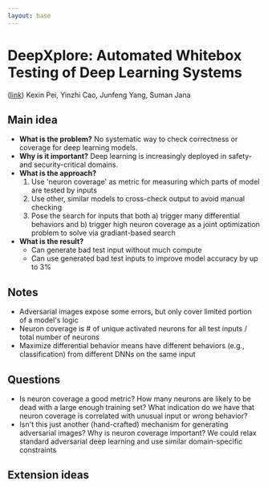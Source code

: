 ```yaml
---
layout: base
---
```


# DeepXplore: Automated Whitebox Testing of Deep Learning Systems
([link](http://www.cs.columbia.edu/~suman/docs/deepxplore.pdf)) Kexin Pei, Yinzhi Cao, Junfeng Yang, Suman Jana

## Main idea
- **What is the problem?** No systematic way to check correctness or coverage for deep learning models.
- **Why is it important?** Deep learning is increasingly deployed in safety- and security-critical domains.
- **What is the approach?**
  1. Use 'neuron coverage' as metric for measuring which parts of model are tested by inputs
  2. Use other, similar models to cross-check output to avoid manual checking
  3. Pose the search for inputs that both a) trigger many differential behaviors and b) trigger high neuron coverage as a joint optimization problem to solve via gradiant-based search
- **What is the result?**
  - Can generate bad test input without much compute
  - Can use generated bad test inputs to improve model accuracy by up to 3%

<div class="vspace"></div>

## Notes
- Adversarial images expose some errors, but only cover limited portion of a model's logic
- Neuron coverage is # of unique activated neurons for all test inputs / total number of neurons
- Maximize differential behavior means have different behaviors (e.g., classification) from different DNNs on the same input

## Questions
- Is neuron coverage a good metric? How many neurons are likely to be dead with a large enough training set? What indication do we have that neuron coverage is correlated with unusual input or wrong behavior?
- Isn't this just another (hand-crafted) mechanism for generating adversarial images? Why is neuron coverage important? We could relax standard adversarial deep learning and use similar domain-specific constraints

## Extension ideas
